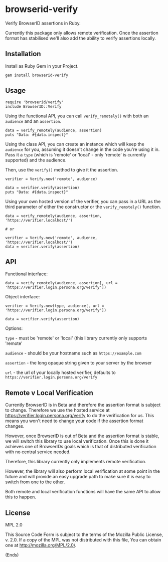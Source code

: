 # browserid-verify #

Verify BrowserID assertions in Ruby.

Currently this package only allows remote verification. Once the assertion format has stabilised we'll also add the
ability to verify assertions locally.

## Installation ##

Install as Ruby Gem in your Project.

```
gem install browserid-verify
```

## Usage ##

```
require 'browserid/verify'
include BrowserID::Verify
```

Using the functional API, you can call ```verify_remotely()``` with both an ```audience``` and an ```assertion```.

```
data = verify_remotely(audience, assertion)
puts "Data: #{data.inspect}"
```

Using the class API, you can create an instance which will keep the ```audience``` for you, assuming it doesn't
change in the code you're using it in. Pass it a ```type``` (which is 'remote' or 'local' - only 'remote' is currently
supported) and the audience.

Then, use the ```verify()``` method to give it the assertion.

```
verifier = Verify.new('remote', audience)

data = verifier.verify(assertion)
puts "Data: #{data.inspect}"
```

Using your own hosted version of the verifier, you can pass in a URL as the third parameter of either the constructor
or the ```verify_remotely()``` function.

```
data = verify_remotely(audience, assertion, 'https://verifier.localhost/')

# or

verifier = Verify.new('remote', audience, 'https://verifier.localhost/')
data = verifier.verify(assertion)
```

## API ##

Functional interface:

```data = verify_remotely(audience, assertion[, url = 'https://verifier.login.persona.org/verify'])```

Object interface:

```verifier = Verify.new(type, audience[, url = 'https://verifier.login.persona.org/verify'])```

```data = verifier.verify(assertion)```

Options:

```type``` - must be 'remote' or 'local' (this library currently only supports 'remote'

```audience``` - should be your hostname such as ```https://example.com```

```assertion``` - the long opaque string given to your server by the browser

```url``` - the url of your locally hosted verifier, defaults to ```https://verifier.login.persona.org/verify```

## Remote v Local Verification ##

Currently BrowserID is in Beta and therefore the assertion format is subject to change. Therefore we use the hosted
service at https://verifier.login.persona.org/verify to do the verification for us. This means you won't need to change
your code if the assertion format changes.

However, once BrowserID is out of Beta and the assertion format is stable, we will switch this library to use local
verification. Once this is done it achieves one of BrowserIDs goals which is that of distributed verification with no
central service needed.

Therefore, this library currently only implements remote verification.

However, the library will also perform local verification at some point in the future and will provide an easy upgrade
path to make sure it is easy to switch from one to the other.

Both remote and local verification functions will have the same API to allow this to happen.

## License ##

MPL 2.0

This Source Code Form is subject to the terms of the Mozilla Public
License, v. 2.0. If a copy of the MPL was not distributed with this
file, You can obtain one at http://mozilla.org/MPL/2.0/.

(Ends)
